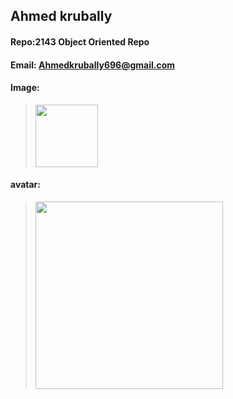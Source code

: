 
## Ahmed krubally
#### Repo:2143 Object Oriented Repo
#### Email: Ahmedkrubally696@gmail.com
#### Image:
><img src="https://user-images.githubusercontent.com/101606784/206078097-186aa1e6-a186-428e-a8e3-8b696eacafab.JPG" width=100>
#### avatar:
><img src="https://www.mediascrolls.com/wp-content/uploads/2021/12/Stone-Hashira-Gyomei-Himejima.jpg" width=300>


